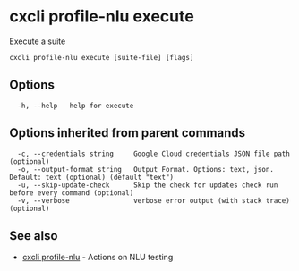 # cxcli profile-nlu execute

Execute a suite

```
cxcli profile-nlu execute [suite-file] [flags]
```

## Options

```
  -h, --help   help for execute
```

## Options inherited from parent commands

```
  -c, --credentials string     Google Cloud credentials JSON file path (optional)
  -o, --output-format string   Output Format. Options: text, json. Default: text (optional) (default "text")
  -u, --skip-update-check      Skip the check for updates check run before every command (optional)
  -v, --verbose                verbose error output (with stack trace) (optional)
```

## See also

* [cxcli profile-nlu](/cmd/cxcli_profile-nlu/)	 - Actions on NLU testing

